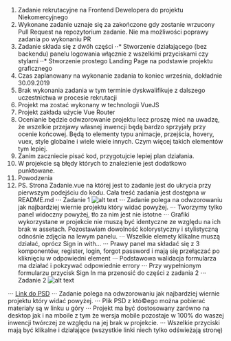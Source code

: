 1. Zadanie rekrutacyjne na Frontend Dewelopera do projektu Niekomercyjnego
2. Wykonane zadanie uznaje się za zakończone gdy zostanie wrzucony Pull Request na repozytorium zadanie. Nie ma możliwości poprawy zadania po wykonaniu PR
3. Zadanie składa się z dwóh części
   ⋅⋅* Stworzenie działającego (bez backendu) panelu logowania włącznie z wszelkimi przyciskami czy stylami
   ⋅⋅* Stworzenie prostego Landing Page na podstawie projektu graficznego
4. Czas zaplanowany na wykonanie zadania to koniec września, dokładnie 30.09.2019
5. Brak wykonania zadania w tym terminie dyskwalifikuje z dalszego uczestnictwa w procesie rekrutacji
6. Projekt ma zostać wykonany w technologii VueJS
7. Projekt zakłada użycie Vue Router
8. Ocenianie będzie odwzorowanie projektu lecz proszę mieć na uwadzę, że wszelkie przejawy własnej inwencji będą bardzo sprzyjały przy ocenie końcowej. Będą to elementy typu animacje, przejścia, hovery, vuex, style globalne i wiele wiele innych. Czym więcej takich elementów tym lepiej.
9. Zanim zaczniecie pisać kod, przygotujcie lepiej plan działania.
10. W projekcie są błędy których to znalezienie jest dodatkowo punktowane.
11. Powodzenia
12. PS. Strona Zadanie.vue na której jest to zadanie jest do ukrycia przy pierwszym podejściu do kodu. Cała treść zadania jest dostępna w README.md
    ⋅⋅⋅ Zadanie 1
    ![alt text](https://i.pinimg.com/originals/1e/2a/64/1e2a6462b899c6d93a20bac829bdd87f.jpg)
    ⋅⋅⋅ Zadanie polega na odwzorowaniu jak najbardziej wiernie projektu który widać powyżej.
    ⋅⋅⋅ Tworzymy tylko panel widoczny powyżej, tło za nim jest nie istotne
    ⋅⋅⋅ Grafiki wykorzystane w projekcie nie muszą być identyczne ze względu na ich brak w assetach. Pozostawiam dowolność kolorystyczny i stylistyczną odnośnie zdjęcia na lewym panelu.
    ⋅⋅⋅ Wszelkie elemety klikalne muszą działać, oprócz Sign in with...
    ⋅⋅⋅ Prawy panel ma składać się z 3 komponentów, register, login, forgot password i mają się przełączać po kliknięciu w odpowiedni element
    ⋅⋅⋅ Podstawowa walidacja formularza ma działać i pokzywać odpowiednie errory
    ⋅⋅⋅ Przy wypełnionym formularzu przycisk Sign In ma przenosić do części z zadania 2
    ⋅⋅⋅ Zadanie 2
    ![alt text](https://uc1df0089bff3007fd5a0485b62a.previews.dropboxusercontent.com/p/thumb/AAiayZgtNC0j_txK894mncF1fg9nAoUMNHOojVejo_Xo25usxcaA6Wc21vWIfp1srSwaTtyL_PDA7_z87VE9iLUkBHCwPNzk-i7PwlwG9vcn_ffkSGBaSMC8pov2YuTgTK9ZZjpg26k_a9_zZj4jGmEluJG_xt96losGW1q5m9no-SxO1Ofhrb4psJxAvncco_BKjw8OnDb2vdI_JVQWGl6d2VpTXVf8w63K11wDeJcwJMtRPL2Tc6WKzo45v8peUbCK-JH4kMI5s-S06HJ9L2aYd3cTcVP_xgeDE37dNoq1YxZvCqEwPOL2Pn58lTu8sneBot4qQg8pgnUkVg5G0Z8i3khAc0MDTnOHZ88nyCPJdg/p.jpeg?fv_content=true&size_mode=5)

⋅⋅⋅ [Link do PSD](https://www.dropbox.com/sh/4rv0geoexn7063m/AADyblylFHgcClgWtnR48qF1a?dl=0&preview=Muncak+Landing+Page.psd)
⋅⋅⋅ Zadanie polega na odwzorowaniu jak najbardziej wiernie projektu który widać powyżej.
⋅⋅⋅ Plik PSD z któ©ego można pobierać materiały są w linku u góry
⋅⋅⋅ Projekt ma być dostosowany zarówno na desktop jak i na mboile z tym że wersja mobile pozostaje w 100% do waszej inwencji twórczej ze względu na jej brak w projekcie.
⋅⋅⋅ Wszelkie przyciski mają być klikalne i działające (wszystkie linki niech tylko odświeżają stronę)
